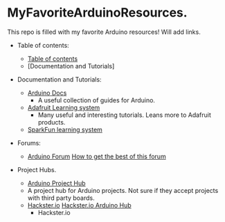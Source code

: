# MyFavoriteArduinoResources.
This repo is filled with my favorite Arduino resources!
Will add links.

* Table of contents:
  * [Table of contents](https://github.com/V205Github/MyFavoriteArduinoResources.)
  * [Documentation and Tutorials]



* Documentation and Tutorials:
  * [Arduino Docs](https://docs.arduino.cc)
    * A useful collection of guides for Arduino. 
  * [Adafruit Learning system](https://learn.adafruit.com)
    * Many useful and interesting tutorials. Leans more to Adafruit products. 
  * [SparkFun learning system](https://learn.sparkfun.com)

* Forums:
   * [Arduino Forum](https://forum.arduino.cc) [How to get the best of this forum](https://forum.arduino.cc/t/how-to-get-the-best-out-of-this-forum/679966)

* Project Hubs.
  * [Arduino Project Hub](https://projecthub.arduino.cc)
   * A project hub for Arduino projects. Not sure if they accept projects with third party boards.
  * [Hackster.io](https://www.hackster.io) [Hackster.io Arduino Hub](https://www.hackster.io/arduino)
    * Hackster.io   
